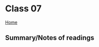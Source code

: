 
# Class 07

[Home](https://markjackson28.github.io/reading-notes/)

## Summary/Notes of readings


